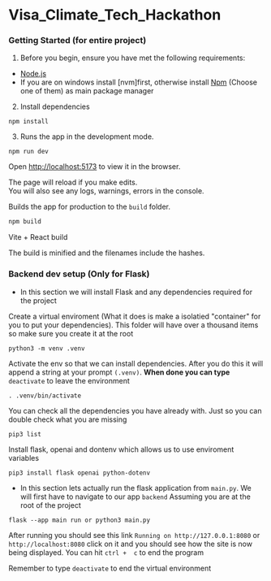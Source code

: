 # Visa_Climate_Tech_Hackathon

### Getting Started (for entire project)
1. Before you begin, ensure you have met the following requirements:

- [Node.js](https://nodejs.org/)
- If you are on windows install [nvm]first, otherwise install [Npm](https://docs.npmjs.com/downloading-and-installing-node-js-and-npm) (Choose one of them) as main package manager

2. Install dependencies

```bash/zsh
npm install
```

3. Runs the app in the development mode.

```bash/zsh
npm run dev
```

Open [http://localhost:5173](http://localhost:5173) to view it in the browser.

The page will reload if you make edits.<br>
You will also see any logs, warnings, errors in the console.

Builds the app for production to the `build` folder.<br>

```bash
npm build
```

Vite + React build

The build is minified and the filenames include the hashes.<br>

### Backend dev setup (Only for Flask)

- In this section we will install Flask and any dependencies required for the project

Create a virtual enviroment (What it does is make a isolatied "container" for you to put your dependencies). This folder will have over a thousand items so make sure you create it at the root

```
python3 -m venv .venv
```

Activate the env so that we can install dependencies. After you do this it will append a string at your prompt `(.venv)`. **When done you can type** `deactivate` to leave the environment

```
. .venv/bin/activate
```

You can check all the dependencies you have already with. Just so you can double check what you are missing

```
pip3 list
```

Install flask, openai and dontenv which allows us to use enviroment variables

```
pip3 install flask openai python-dotenv
```

- In this section lets actually run the flask application from `main.py`. We will first have to navigate to our app `backend` Assuming you are at the root of the project

```
flask --app main run or python3 main.py
```

After running you should see this link `Running on http://127.0.0.1:8080` or `http://localhost:8080` click on it and you should see how the site is now being displayed. You can hit `ctrl +  c` to end the program

Remember to type `deactivate` to end the virtual environment